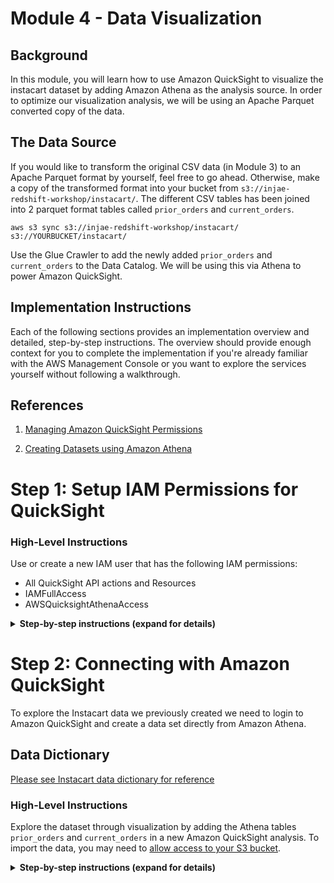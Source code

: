# Module 4 - Data Visualization

## Background
In this module, you will learn how to use Amazon QuickSight to visualize the instacart dataset by adding Amazon Athena as the analysis source. In order to optimize our visualization analysis, we will be using an Apache Parquet converted copy of the data.

## The Data Source
If you would like to transform the original CSV data (in Module 3) to an Apache Parquet format by yourself, feel free to go ahead. Otherwise, make a copy of the transformed format into your bucket from `s3://injae-redshift-workshop/instacart/`. The different CSV tables has been joined into 2 parquet format tables called `prior_orders` and `current_orders`.


``` shell
aws s3 sync s3://injae-redshift-workshop/instacart/ s3://YOURBUCKET/instacart/
```

Use the Glue Crawler to add the newly added `prior_orders` and `current_orders` to the Data Catalog. We will be using this via Athena to power Amazon QuickSight.

## Implementation Instructions

Each of the following sections provides an implementation overview and detailed, step-by-step instructions. The overview should provide enough context for you to complete the implementation if you're already familiar with the AWS Management Console or you want to explore the services yourself without following a walkthrough.

## References
1. [Managing Amazon QuickSight Permissions](http://docs.aws.amazon.com/quicksight/latest/user/managing-permissions.html)

1. [Creating Datasets using Amazon Athena](http://docs.aws.amazon.com/quicksight/latest/user/create-a-data-set-athena.html)

# Step 1: Setup IAM Permissions for QuickSight <a name="rs-gsg-quicksight-step1"></a>


### High-Level Instructions
Use or create a new IAM user that has the following IAM permissions:
+ All QuickSight API actions and Resources
+ IAMFullAccess
+ AWSQuicksightAthenaAccess


<details>
<summary><strong>Step-by-step instructions (expand for details)</strong></summary><p>

Amazon QuickSight manages its own set of users and therefore you need to have an administrator account that is allowed to create new users. We'll use your current user as the administrator and therefore we'll need to add additional permissions for it to do its job.

QuickSight does not have a managed policy so we'll need to create one and then associate it with our user.

1. Open the IAM console

1. From the left hand side menu select **Policies** and click the Create Policy button

1. Select **Create Your Own Policy**

1. Name your policy **QuicksightPolicy** and enter the following into the **Policy Document** text box

    ``` json
    {
        "Statement": [
            {
                "Action": [
                    "quicksight:*"
                ],
                "Effect": "Allow",
                "Resource": "*"
            }
        ],
        "Version": "2012-10-17"
    }
    ```
1. Once created, select your username again from the **Users** section and add permissions as you've done previously. Search for **QuicksightPolicy** and add it.

1. Also add the following managed policies to your user

    + IAMFullAccess
    + AWSQuicksightAthenaAccess

</p></details>

# Step 2: Connecting with Amazon QuickSight <a name="rs-gsg-quicksight-step2"></a>
To explore the Instacart data we previously created we need to login to Amazon QuickSight and create a data set directly from Amazon Athena.

## Data Dictionary
[Please see Instacart data dictionary for reference](https://gist.github.com/jeremystan/c3b39d947d9b88b3ccff3147dbcf6c6b)

### High-Level Instructions
Explore the dataset through visualization by adding the Athena tables `prior_orders` and `current_orders` in a new Amazon QuickSight analysis. To import the data, you may need to [allow access to your S3 bucket](https://docs.aws.amazon.com/quicksight/latest/user/troubleshoot-connect-S3.html).

<details>
<summary><strong>Step-by-step instructions (expand for details)</strong></summary><p>

1. Open the QuickSight console

1. If it's your first time you'll be asked to enter an email address to create an account. If you've accessed QuickSight before you'll land in the main window

![Quicksight Dashboard](http://amazonathenahandson.s3-website-us-east-1.amazonaws.com/images/quicksight_main.png)

1. Next we'll need modify QuickSight's permissions to be able to access Athena and S3. From the top right corner, click on your user icon and select **Manage QuickSight** From the left hand side menu select **Account Settings** and click the **Edit AWS Permissions** button under Account Permissions.

1. On the permissions screen, tick the box for **Amazon Athena** and **Amazon S3**. When asked to select S3 buckets, select the bucket containing your instacart data. Click **Apply** and go back to the main screen.

1. Click the **New Analysis** button at the top left of the screen

1. Click **New Data Set** and select **Athena** from the list of sources

![Athena Source](http://amazonathenahandson.s3-website-us-east-1.amazonaws.com/images/quicksight_athena_source.png)

1. Give your data source a name and click **Create data source**

1. Select the **Instacart** database we created in Module 3 (or earlier in this Module)

1. Select the `table_prior_orders` as a starting point for us to explore

![table orders](http://amazonathenahandson.s3-website-us-east-1.amazonaws.com/images/quicksight_select_table.png)

1. Select to **Directly query your data** and click Visualize

At this point you are presented with a blank graph so feel free to play around and build interesting visualizations.

For example, here is a graph of the count of customer orders that include items from each department

![example graph](http://amazonathenahandson.s3-website-us-east-1.amazonaws.com/images/quicksight_graph.png)

Here is another example of the top purchased products by the total number of customer orders
![example graph2](http://amazonathenahandson.s3-website-us-east-1.amazonaws.com/images/quicksight_graph2.png)

</p></details>


